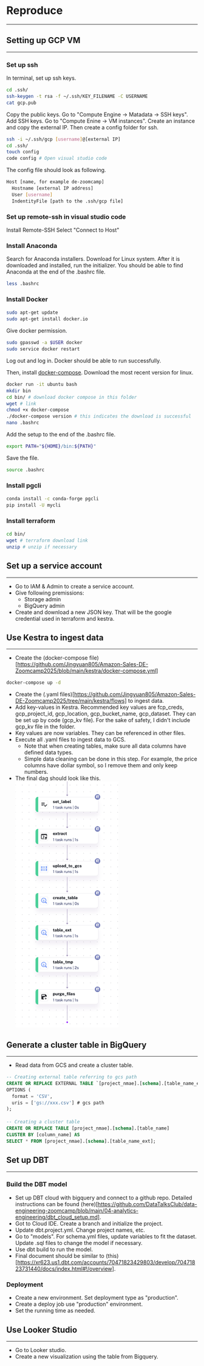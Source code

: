 # Reproduce


---

## Setting up GCP VM 
---

### Set up ssh
In terminal, set up ssh keys.
```bash
cd .ssh/
ssh-keygen -t rsa -f ~/.ssh/KEY_FILENAME -C USERNAME
cat gcp.pub
```
Copy the public keys. Go to "Compute Engine -> Matadata -> SSH keys". Add SSH keys.
Go to "Compute Enine -> VM instances". Create an instance and copy the external IP. Then create a config folder for ssh.
```bash
ssh -i ~/.ssh/gcp [username]@[external IP]
cd .ssh/
touch config
code config # Open visual studio code
```
The config file should look as following.
```bash
Host [name, for example de-zoomcamp]
  Hostname [external IP address]
  User [username]
  IndentityFile [path to the .ssh/gcp file]
```

### Set up remote-ssh in visual studio code
Install Remote-SSH
Select "Connect to Host"

### Install Anaconda
Search for Anaconda installers. Download for Linux system. 
After it is downloaded and installed, run the initializer. You should be able to find Anaconda at the end of the .bashrc file.
```bash
less .bashrc
```

### Install Docker
```bash
sudo apt-get update
sudo apt-get install docker.io
```
Give docker permission.
```bash
sudo gpasswd -a $USER docker
sudo service docker restart
```
Log out and log in. Docker should be able to run successfully.

Then, install [docker-compose](https://github.com/docker/compose/releases). Download the most recent version for linux. 
```bash
docker run -it ubuntu bash
mkdir bin
cd bin/ # download docker compose in this folder
wget # link
chmod +x docker-compose
./docker-compose version # this indicates the download is successful
nano .bashrc
```
Add the setup to the end of the .bashrc file.
```bash
export PATH="${HOME}/bin:${PATH}"
```
Save the file. 
```bash
source .bashrc
```

### Install pgcli
```bash
conda install -c conda-forge pgcli
pip install -U mycli
```

### Install terraform
```bash
cd bin/
wget # terraform download link
unzip # unzip if necessary
```

## Set up a service account
---

* Go to IAM & Admin to create a service account.
* Give following premissions:
  * Storage admin
  * BigQuery admin
* Create and download a new JSON key. That will be the google credential used in terraform and kestra. 


## Use Kestra to ingest data
---

* Create the (docker-compose file)[https://github.com/Jingyuan805/Amazon-Sales-DE-Zoomcamp2025/blob/main/kestra/docker-compose.yml] 
```bash
docker-compose up -d
```
* Create the (.yaml files)[https://github.com/Jingyuan805/Amazon-Sales-DE-Zoomcamp2025/tree/main/kestra/flows] to ingest data.
* Add key-values in Kestra. Recommended key values are fcp_creds, gcp_project_id, gcp_location, gcp_bucket_name, gcp_dataset. They can be set up by code (gcp_kv file). For the sake of safety, I didn't include gcp_kv file in the folder.
* Key values are now variables. They can be referenced in other files.
* Execute all .yaml files to ingest data to GCS.
  * Note that when creating tables, make sure all data columns have defined data types.
  * Simple data cleaning can be done in this step. For example, the price columns have dollar symbol, so I remove them and only keep numbers.
* The final dag should look like this.
  ![DAG](images/kestra_dag.png)


## Generate a cluster table in BigQuery
---

* Read data from GCS and create a cluster table.
```sql
-- Creating external table referring to gcs path
CREATE OR REPLACE EXTERNAL TABLE `[project_nmae].[schema].[table_name_ext]`
OPTIONS (
  format = 'CSV',
  uris = ['gs://xxx.csv'] # gcs path
);

-- Creating a cluster table
CREATE OR REPLACE TABLE [project_nmae].[schema].[table_name]
CLUSTER BY [column_name] AS
SELECT * FROM [project_nmae].[schema].[table_name_ext];
```

## Set up DBT
---

### Build the DBT model

* Set up DBT cloud with bigquery and connect to a github repo. Detailed instructions can be found (here)[https://github.com/DataTalksClub/data-engineering-zoomcamp/blob/main/04-analytics-engineering/dbt_cloud_setup.md].
* Got to Cloud IDE. Create a branch and initialize the project.
* Update dbt.project.yml. Change project names, etc.
* Go to "models". For schema.yml files, update variables to fit the dataset. Update .sql files to change the model if necessary.
* Use dbt build to run the model.
* Final document should be similar to (this)[https://xr623.us1.dbt.com/accounts/70471823429803/develop/70471823731440/docs/index.html#!/overview]. 

### Deployment

* Create a new environment. Set deployment type as "production".
* Create a deploy job use "production" environment.
* Set the running time as needed. 


## Use Looker Studio
---

* Go to Looker studio.
* Create a new visualization using the table from Bigquery.
